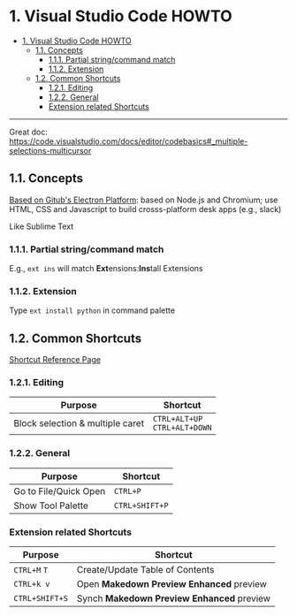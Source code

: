 # 1. Visual Studio Code HOWTO

<!-- TOC -->

- [1. Visual Studio Code HOWTO](#1-visual-studio-code-howto)
    - [1.1. Concepts](#11-concepts)
        - [1.1.1. Partial string/command match](#111-partial-stringcommand-match)
        - [1.1.2. Extension](#112-extension)
    - [1.2. Common Shortcuts](#12-common-shortcuts)
        - [1.2.1. Editing](#121-editing)
        - [1.2.2. General](#122-general)
        - [Extension related Shortcuts](#extension-related-shortcuts)

<!-- /TOC -->

---

Great doc: https://code.visualstudio.com/docs/editor/codebasics#_multiple-selections-multicursor

## 1.1. Concepts
[Based on Gitub's Electron Platform](https://github.com/electron/electron): based on Node.js and Chromium; use HTML, CSS and Javascript to build crosss-platform desk apps (e.g., slack)

Like Sublime Text

### 1.1.1. Partial string/command match
E.g., `ext ins` will match **Ext**ensions:**Ins**tall Extensions

### 1.1.2. Extension

Type `ext install python` in command palette

## 1.2. Common Shortcuts

[Shortcut Reference Page](https://code.visualstudio.com/docs/getstarted/keybindings#_keyboard-shortcuts-reference)

### 1.2.1. Editing

Purpose  |  Shortcut
---------|----------
Block selection & multiple caret | `CTRL+ALT+UP` <br> `CTRL+ALT+DOWN`

### 1.2.2. General

Purpose  |  Shortcut
---------|----------
Go to File/Quick Open | `CTRL+P`
Show Tool Palette | `CTRL+SHIFT+P`

### Extension related Shortcuts

Purpose  |  Shortcut
---------|----------
`CTRL+M` `T` | Create/Update Table of Contents
`CTRL+k v` | Open **Makedown Preview Enhanced** preview
`CTRL+SHIFT+S` | Synch **Makedown Preview Enhanced** preview
                                                                                                                                                                                                                                                                                                                                                                                                                                                                                                                                                                                                                                                                                                                                                                                                                                                                                                                                                                                                                                                                                                                                                                                                                                                                                                                                                                                                                                                                                                                                                                                                                                                                                                                                                                                                                                                                                                                                                                                                                                                                                                                                                                                                                                                                                                                                                                                                                                                                                                                                                                                                                                                                                                                                                                                                                                                                                                                                                                                                                                                                                                                                                                                                                                                                                                                                                                                                                                                                                                                                                                                                                                                                                                                                                                                                                                                                                                                                                                                                                                                                                                                                                                                                                                                                                                                                                                                                                                                                                                                                                                                                                                                                                                                                                                                                                                                                                                                                                                                                                                                                                                                                                                                                                                                                                                                                                                                                                               